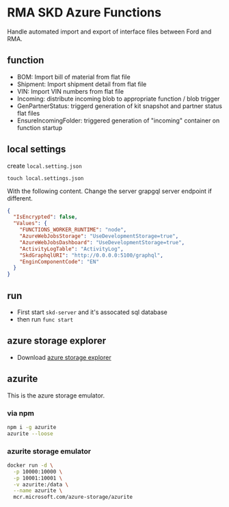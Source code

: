 # RMA SKD Azure Functions

Handle automated import and export of interface files between Ford and RMA.

## function

- BOM: Import bill of material from flat file
- Shipment: Import shipment detail from flat file
- VIN: Import VIN numbers from flat file
- Incoming: distribute incoming blob to appropriate function / blob trigger
- GenPartnerStatus: triggerd generation of kit snapshot and partner status flat files
- EnsureIncomingFolder: triggered generation of "incoming" container on function startup

## local settings

create `local.setting.json`

```
touch local.settings.json
```

With the following content. Change the server grapgql server endpoint if different.

```json
{
  "IsEncrypted": false,
  "Values": {
    "FUNCTIONS_WORKER_RUNTIME": "node",
    "AzureWebJobsStorage": "UseDevelopmentStorage=true",
    "AzureWebJobsDashboard": "UseDevelopmentStorage=true",
    "ActivityLogTable": "ActivityLog",
    "SkdGraphqlURI": "http://0.0.0.0:5100/graphql",
    "EnginComponentCode": "EN"
  }
}
```

## run

- First start `skd-server` and it's assocated sql database
- then run `func start`

## azure storage explorer


- Download [azure storage explorer](https://azure.microsoft.com/en-us/features/storage-explorer/)

## azurite 

This is the azure storage emulator.

### via npm

```bash
npm i -g azurite
azurite --loose
```

### azurite storage emulator

```bash
docker run -d \
  -p 10000:10000 \
  -p 10001:10001 \
  -v azurite:/data \
  --name azurite \
  mcr.microsoft.com/azure-storage/azurite
```
